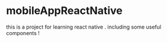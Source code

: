 # mobileAppReactNative
this is a project for learning react native .
including some useful components !
